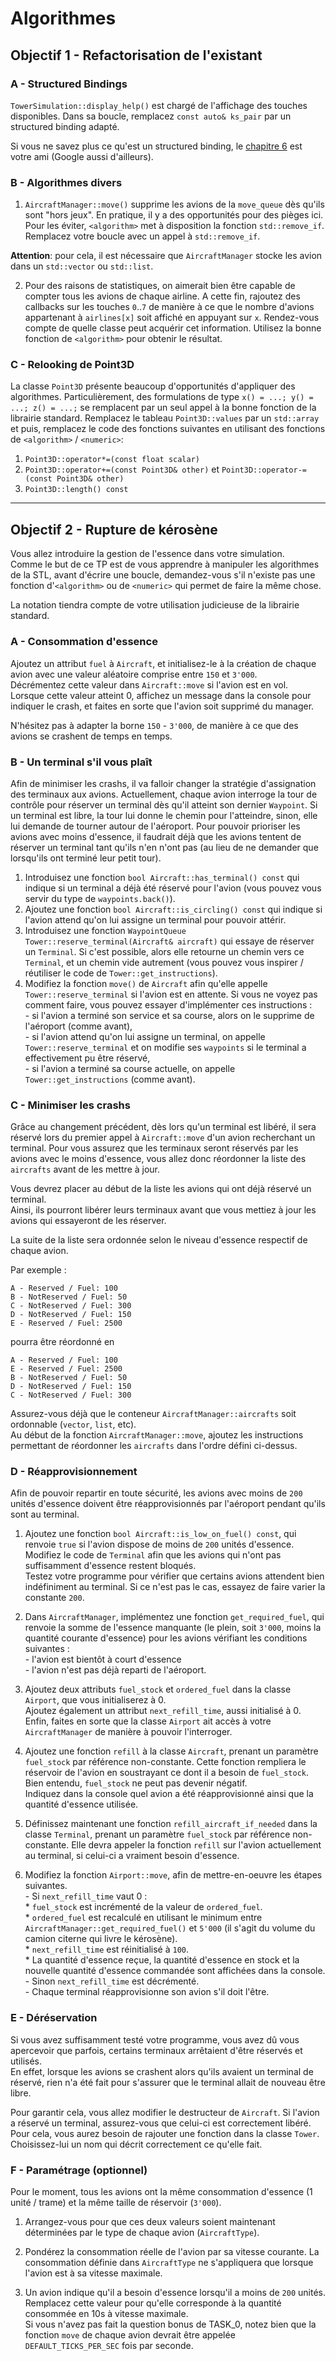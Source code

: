 # Algorithmes

## Objectif 1 - Refactorisation de l'existant

### A - Structured Bindings

`TowerSimulation::display_help()` est chargé de l'affichage des touches disponibles.
Dans sa boucle, remplacez `const auto& ks_pair` par un structured binding adapté.

Si vous ne savez plus ce qu'est un structured binding, le [chapitre 6](https://laefy.github.io/CPP_Learning/chapter6/1-searches/) est votre ami (Google aussi d'ailleurs).

### B - Algorithmes divers

1. `AircraftManager::move()` supprime les avions de la `move_queue` dès qu'ils sont "hors jeux".
En pratique, il y a des opportunités pour des pièges ici. Pour les éviter, `<algorithm>` met à disposition la fonction `std::remove_if`.
Remplacez votre boucle avec un appel à `std::remove_if`.

**Attention**: pour cela, il est nécessaire que `AircraftManager` stocke les avion dans un `std::vector` ou `std::list`.

2. Pour des raisons de statistiques, on aimerait bien être capable de compter tous les avions de chaque airline.
A cette fin, rajoutez des callbacks sur les touches `0`..`7` de manière à ce que le nombre d'avions appartenant à `airlines[x]` soit affiché en appuyant sur `x`.
Rendez-vous compte de quelle classe peut acquérir cet information. Utilisez la bonne fonction de `<algorithm>` pour obtenir le résultat.

### C - Relooking de Point3D

La classe `Point3D` présente beaucoup d'opportunités d'appliquer des algorithmes.
Particulièrement, des formulations de type `x() = ...; y() = ...; z() = ...;` se remplacent par un seul appel à la bonne fonction de la librairie standard.
Remplacez le tableau `Point3D::values` par un `std::array` et puis,
remplacez le code des fonctions suivantes en utilisant des fonctions de `<algorithm>` / `<numeric>`:

1. `Point3D::operator*=(const float scalar)`
2. `Point3D::operator+=(const Point3D& other)` et `Point3D::operator-=(const Point3D& other)`
3. `Point3D::length() const`

---

## Objectif 2 - Rupture de kérosène

Vous allez introduire la gestion de l'essence dans votre simulation.\
Comme le but de ce TP est de vous apprendre à manipuler les algorithmes de la STL, avant d'écrire une boucle, demandez-vous s'il n'existe pas une fonction d'`<algorithm>` ou de `<numeric>` qui permet de faire la même chose.

La notation tiendra compte de votre utilisation judicieuse de la librairie standard. 

### A - Consommation d'essence

Ajoutez un attribut `fuel` à `Aircraft`, et initialisez-le à la création de chaque avion avec une valeur aléatoire comprise entre `150` et `3'000`.\
Décrémentez cette valeur dans `Aircraft::move` si l'avion est en vol.\
Lorsque cette valeur atteint 0, affichez un message dans la console pour indiquer le crash, et faites en sorte que l'avion soit supprimé du manager.

N'hésitez pas à adapter la borne `150` - `3'000`, de manière à ce que des avions se crashent de temps en temps.

### B - Un terminal s'il vous plaît

Afin de minimiser les crashs, il va falloir changer la stratégie d'assignation des terminaux aux avions.
Actuellement, chaque avion interroge la tour de contrôle pour réserver un terminal dès qu'il atteint son dernier `Waypoint`.
Si un terminal est libre, la tour lui donne le chemin pour l'atteindre, sinon, elle lui demande de tourner autour de l'aéroport.
Pour pouvoir prioriser les avions avec moins d'essence, il faudrait déjà que les avions tentent de réserver un terminal tant qu'ils n'en n'ont pas (au lieu de ne demander que lorsqu'ils ont terminé leur petit tour).

1. Introduisez une fonction `bool Aircraft::has_terminal() const` qui indique si un terminal a déjà été réservé pour l'avion (vous pouvez vous servir du type de `waypoints.back()`).
2. Ajoutez une fonction `bool Aircraft::is_circling() const` qui indique si l'avion attend qu'on lui assigne un terminal pour pouvoir attérir.
3. Introduisez une fonction `WaypointQueue Tower::reserve_terminal(Aircraft& aircraft)` qui essaye de réserver un `Terminal`. Si c'est possible, alors elle retourne un chemin vers ce `Terminal`, et un chemin vide autrement (vous pouvez vous inspirer / réutiliser le code de `Tower::get_instructions`).
4. Modifiez la fonction `move()` de `Aircraft` afin qu'elle appelle `Tower::reserve_terminal` si l'avion est en attente. Si vous ne voyez pas comment faire, vous pouvez essayer d'implémenter ces instructions :\
\- si l'avion a terminé son service et sa course, alors on le supprime de l'aéroport (comme avant),\
\- si l'avion attend qu'on lui assigne un terminal, on appelle `Tower::reserve_terminal` et on modifie ses `waypoints` si le terminal a effectivement pu être réservé,\
\- si l'avion a terminé sa course actuelle, on appelle `Tower::get_instructions` (comme avant).

### C - Minimiser les crashs

Grâce au changement précédent, dès lors qu'un terminal est libéré, il sera réservé lors du premier appel à `Aircraft::move` d'un avion recherchant un terminal.
Pour vous assurez que les terminaux seront réservés par les avions avec le moins d'essence, vous allez donc réordonner la liste des `aircrafts` avant de les mettre à jour.

Vous devrez placer au début de la liste les avions qui ont déjà réservé un terminal.\
Ainsi, ils pourront libérer leurs terminaux avant que vous mettiez à jour les avions qui essayeront de les réserver.

La suite de la liste sera ordonnée selon le niveau d'essence respectif de chaque avion.

Par exemple :
```b
A - Reserved / Fuel: 100
B - NotReserved / Fuel: 50
C - NotReserved / Fuel: 300
D - NotReserved / Fuel: 150
E - Reserved / Fuel: 2500
```
pourra être réordonné en
```b
A - Reserved / Fuel: 100
E - Reserved / Fuel: 2500
B - NotReserved / Fuel: 50
D - NotReserved / Fuel: 150
C - NotReserved / Fuel: 300
```

Assurez-vous déjà que le conteneur `AircraftManager::aircrafts` soit ordonnable (`vector`, `list`, etc).\
Au début de la fonction `AircraftManager::move`, ajoutez les instructions permettant de réordonner les `aircrafts` dans l'ordre défini ci-dessus.

### D - Réapprovisionnement 

Afin de pouvoir repartir en toute sécurité, les avions avec moins de `200` unités d'essence doivent être réapprovisionnés par l'aéroport pendant qu'ils sont au terminal.

1. Ajoutez une fonction `bool Aircraft::is_low_on_fuel() const`, qui renvoie `true` si l'avion dispose de moins de `200` unités d'essence.\
Modifiez le code de `Terminal` afin que les avions qui n'ont pas suffisamment d'essence restent bloqués.\
Testez votre programme pour vérifier que certains avions attendent bien indéfiniment au terminal.
Si ce n'est pas le cas, essayez de faire varier la constante `200`.

2. Dans `AircraftManager`, implémentez une fonction `get_required_fuel`, qui renvoie la somme de l'essence manquante (le plein, soit `3'000`, moins la quantité courante d'essence) pour les avions vérifiant les conditions suivantes :\
\- l'avion est bientôt à court d'essence\
\- l'avion n'est pas déjà reparti de l'aéroport.

3. Ajoutez deux attributs `fuel_stock` et `ordered_fuel` dans la classe `Airport`, que vous initialiserez à 0.\
Ajoutez également un attribut `next_refill_time`, aussi initialisé à 0.\
Enfin, faites en sorte que la classe `Airport` ait accès à votre `AircraftManager` de manière à pouvoir l'interroger.

4. Ajoutez une fonction `refill` à la classe `Aircraft`, prenant un paramètre `fuel_stock` par référence non-constante.
Cette fonction rempliera le réservoir de l'avion en soustrayant ce dont il a besoin de `fuel_stock`.
Bien entendu, `fuel_stock` ne peut pas devenir négatif.\
Indiquez dans la console quel avion a été réapprovisionné ainsi que la quantité d'essence utilisée.

5. Définissez maintenant une fonction `refill_aircraft_if_needed` dans la classe `Terminal`, prenant un paramètre `fuel_stock` par référence non-constante.
Elle devra appeler la fonction `refill` sur l'avion actuellement au terminal, si celui-ci a vraiment besoin d'essence.  

6. Modifiez la fonction `Airport::move`, afin de mettre-en-oeuvre les étapes suivantes.\
\- Si `next_refill_time` vaut 0 :\
    \* `fuel_stock` est incrémenté de la valeur de `ordered_fuel`.\
    \* `ordered_fuel` est recalculé en utilisant le minimum entre `AircraftManager::get_required_fuel()` et `5'000` (il s'agit du volume du camion citerne qui livre le kérosène).\
    \* `next_refill_time` est réinitialisé à `100`.\
    \* La quantité d'essence reçue, la quantité d'essence en stock et la nouvelle quantité d'essence commandée sont affichées dans la console.\
\- Sinon `next_refill_time` est décrémenté.\
\- Chaque terminal réapprovisionne son avion s'il doit l'être.

### E - Déréservation

Si vous avez suffisamment testé votre programme, vous avez dû vous apercevoir que parfois, certains terminaux arrêtaient d'être réservés et utilisés.\
En effet, lorsque les avions se crashent alors qu'ils avaient un terminal de réservé, rien n'a été fait pour s'assurer que le terminal allait de nouveau être libre.

Pour garantir cela, vous allez modifier le destructeur de `Aircraft`. Si l'avion a réservé un terminal, assurez-vous que celui-ci est correctement libéré. Pour cela, vous aurez besoin de rajouter une fonction dans la classe `Tower`. Choisissez-lui un nom qui décrit correctement ce qu'elle fait.

### F - Paramétrage (optionnel)

Pour le moment, tous les avions ont la même consommation d'essence (1 unité / trame) et la même taille de réservoir (`3'000`).

1. Arrangez-vous pour que ces deux valeurs soient maintenant déterminées par le type de chaque avion (`AircraftType`).

2. Pondérez la consommation réelle de l'avion par sa vitesse courante.
La consommation définie dans `AircraftType` ne s'appliquera que lorsque l'avion est à sa vitesse maximale.

3. Un avion indique qu'il a besoin d'essence lorsqu'il a moins de `200` unités.
Remplacez cette valeur pour qu'elle corresponde à la quantité consommée en 10s à vitesse maximale.\
Si vous n'avez pas fait la question bonus de TASK_0, notez bien que la fonction `move` de chaque avion devrait être appelée `DEFAULT_TICKS_PER_SEC` fois par seconde. 
